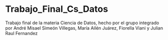 # Trabajo_Final_Cs_Datos
Trabajo final de la materia Ciencia de Datos, hecho por el grupo integrado por André Misael Simeón Villegas, María Ailén Juárez, Fiorella Viani y Julian Raul Fernandez
